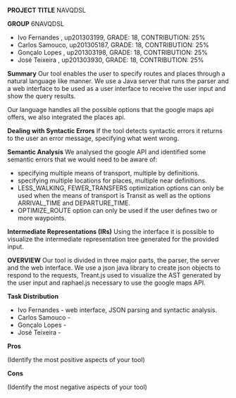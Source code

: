 **PROJECT TITLE** NAVQDSL

**GROUP** 6NAVQDSL
* Ivo Fernandes , up201303199, GRADE: 18, CONTRIBUTION: 25%
* Carlos Samouco, up201305187, GRADE: 18, CONTRIBUTION: 25%
*	Gonçalo Lopes , up201303198, GRADE: 18, CONTRIBUTION: 25%
* José Teixeira , up201303930, GRADE: 18, CONTRIBUTION: 25%



**Summary**
Our tool enables the user to specify routes and places through a natural language like manner. We use a Java server that runs the parser and a web interface to be used as a user interface to receive the user input and show the query results.

Our language handles all the possible options that the google maps api offers, we also integrated the places api.

**Dealing with Syntactic Errors**
If the tool detects syntactic errors it returns to the user an error message, specifying what went wrong.

**Semantic Analysis**
We analysed the google API and identified some semantic errors that we would need to be aware of:
* specifying multiple means of transport, multiple by definitions.
* specifying multiple locations for places, multiple near definitions.
* LESS_WALKING, FEWER_TRANSFERS optimization options can only be used when the means of transport is Transit as well as the options ARRIVAL_TIME and DEPARTURE_TIME.
* OPTIMIZE_ROUTE option can only be used if the user defines two or more waypoints.


**Intermediate Representations (IRs)**
Using the interface it is possible to visualize the intermediate representation tree generated for the provided input.

**OVERVIEW**
Our tool is divided in three major parts, the parser, the server and the web interface.
We use a json java library to create json objects to respond to the requests, Treant.js used to visualize the AST generated by the user input and raphael.js necessary to use the google maps API.

**Task Distribution**
* Ivo Fernandes - web interface, JSON parsing and syntactic analysis.
* Carlos Samouco -
*	Gonçalo Lopes -
* José Teixeira -


**Pros**

 (Identify the most positive aspects of your tool)


**Cons**

 (Identify the most negative aspects of your tool)
